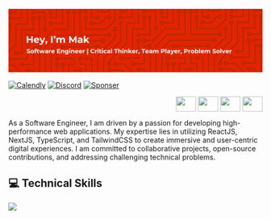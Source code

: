 ![Header](./Header.png)

[![Calendly](https://img.shields.io/badge/Calendly-006BFF?style=for-the-badge&logo=calendly&logoColor=white)](https://calendly.com/pharaohmak-f6zk/consultation)
[![Discord](https://img.shields.io/badge/Discord-5865F2?style=for-the-badge&logo=discord&logoColor=white)](https://discord.gg/ppPEZh8n)
[![Sponser](https://img.shields.io/badge/sponsor-30363D?style=for-the-badge&logo=GitHub-Sponsors&logoColor=#white)](https://github.com/sponsors/pharaohmak)

<p align="right">
<a href="https://pharaohmak.wordpress.com/" target="blank"><img align="center" src="https://raw.githubusercontent.com/rahuldkjain/github-profile-readme-generator/master/src/images/icons/Social/wordpress.svg" alt="" height="30" width="40" /></a>
<a href="https://linkedin.com/in/mak-ibrahim/" target="blank"><img align="center" src="https://raw.githubusercontent.com/rahuldkjain/github-profile-readme-generator/master/src/images/icons/Social/linked-in-alt.svg" alt="" height="30" width="40" /></a>
<a href="https://instagram.com/alchemistmak/" target="blank"><img align="center" src="https://raw.githubusercontent.com/rahuldkjain/github-profile-readme-generator/master/src/images/icons/Social/instagram.svg" alt="" height="30" width="40" /></a>
<a href="https://findmak.com" target="blank"><img align="center" src="https://github.com/user-attachments/assets/39187429-0443-4697-955d-43b7b4832008" alt="" height="30" width="40" /></a>
</p>

As a Software Engineer, I am driven by a passion for developing high-performance web applications. My expertise lies in utilizing ReactJS, NextJS, TypeScript, and TailwindCSS to create immersive and user-centric digital experiences. I am committed to collaborative projects, open-source contributions, and addressing challenging technical problems.  

## 💻 Technical Skills

<p align="left">
  <a href="https://skillicons.dev">
    <img src="https://skillicons.dev/icons?i=html,css,javascript,typescript,python,php,react,next,express,nodejs,redux,bootstrap,sass,materialui,django,flask,angular,flutter,swift,npm,git,yarn,firebase,mongo,mysql,docker,jquery"/>
  </a>
</p>
